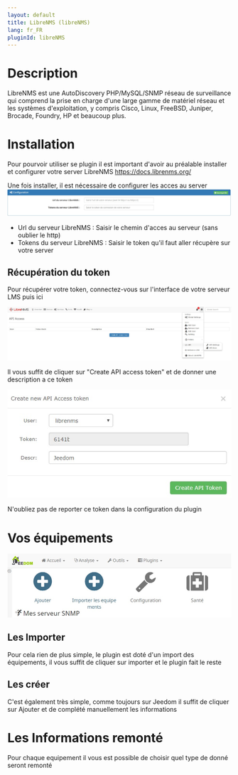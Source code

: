 ```yaml
---
layout: default
title: LibreNMS (libreNMS)
lang: fr_FR
pluginId: libreNMS
---
```


Description
===========
LibreNMS est une AutoDiscovery PHP/MySQL/SNMP réseau de surveillance qui comprend la prise en charge d'une large gamme de matériel réseau et les systèmes d'exploitation, y compris Cisco, Linux, FreeBSD, Juniper, Brocade, Foundry, HP et beaucoup plus.

Installation
===========

Pour pourvoir utiliser se plugin il est important d'avoir au préalable installer et configurer votre server LibreNMS
https://docs.librenms.org/

Une fois installer, il est nécessaire de configurer les acces au server
![introduction01](../images/ConfigurationServeur.jpg)

* Url du serveur LibreNMS : Saisir le chemin d'acces au serveur (sans oublier le http)
* Tokens du serveur LibreNMS : Saisir le token qu'il faut aller récupère sur votre server

Récupération du token
---------------------
Pour récupérer votre token, connectez-vous sur l'interface de votre serveur LMS puis ici

![introduction01](../images/TokenAccess.jpg)

Il vous suffit de cliquer sur "Create API access token" et de donner une description a ce token

![introduction01](../images/TockenCreate.jpg)

N'oubliez pas de reporter ce token dans la configuration du plugin

Vos équipements
===============

![introduction01](../images/ActionGeneral.jpg)

Les Importer
------------
Pour cela rien de plus simple, le plugin est doté d'un import des équipements, il vous suffit de cliquer sur importer et le plugin fait le reste

Les créer
---------
C'est également très simple, comme toujours sur Jeedom il suffit de cliquer sur Ajouter et de complété manuellement les informations


Les Informations remonté
========================
Pour chaque equipement il vous est possible de choisir quel type de donné seront remonté
